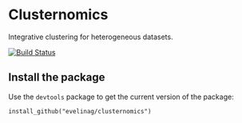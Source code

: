 # Clusternomics

Integrative clustering for heterogeneous datasets.

[![Build Status](https://travis-ci.org/evelinag/clusternomics.svg?branch=master)](https://travis-ci.org/evelinag/clusternomics)

## Install the package

Use the `devtools` package to get the current version of the package:

```
install_github("evelinag/clusternomics")
```

